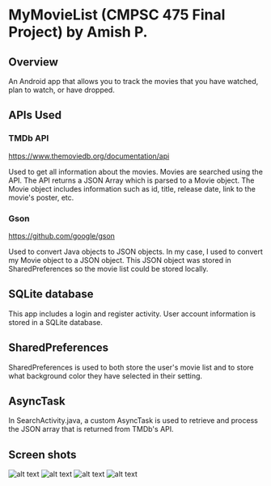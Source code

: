 # MyMovieList (CMPSC 475 Final Project) by Amish P.
## Overview
An Android app that allows you to track the movies that you have watched, plan to watch, or have dropped.

## APIs Used
### TMDb API
https://www.themoviedb.org/documentation/api

Used to get all information about the movies. Movies are searched using the API. The API returns a JSON Array which is parsed to a Movie object. The Movie object includes information such as id, title, release date, link to the movie's poster, etc.

### Gson
https://github.com/google/gson

Used to convert Java objects to JSON objects. In my case, I used to convert my Movie object to a JSON object. This JSON object was stored in SharedPreferences so the movie list could be stored locally.

## SQLite database

This app includes a login and register activity. User account information is stored in a SQLite database.

## SharedPreferences

SharedPreferences is used to both store the user's movie list and to store what background color they have selected in their setting.

## AsyncTask

In SearchActivity.java, a custom AsyncTask is used to retrieve and process the JSON array that is returned from TMDb's API.

## Screen shots

![alt text](https://i.imgur.com/P6NPm8X.png)
![alt text](https://i.imgur.com/J84Mwqp.png)
![alt text](https://i.imgur.com/mbBAMft.png)
![alt text](https://i.imgur.com/9keFXH1.png)